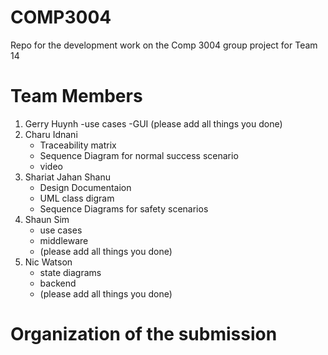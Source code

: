 # COMP3004
Repo for the development work on the Comp 3004 group project for Team 14


# Team Members
1. Gerry Huynh
   -use cases
   -GUI
   (please add all things you done)
2. Charu Idnani
   - Traceability matrix
   - Sequence Diagram for normal success scenario
   - video
3. Shariat Jahan Shanu
   - Design Documentaion
   - UML class digram
   - Sequence Diagrams for safety scenarios
4. Shaun Sim
   - use cases
   - middleware
   - (please add all things you done)
5. Nic Watson
   - state diagrams
   - backend
   - (please add all things you done)

# Organization of the submission
